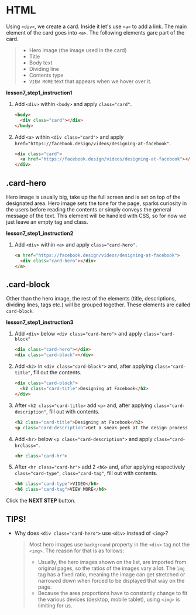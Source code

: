 # HTML
Using `<div>`, we create a card. Inside it let's use `<a>` to add a link. The main element of the card goes into `<a>`. The following elements gare part of the card. 
> - Hero image (the image used in the card)
> - Title
> - Body text
> - Dividing line
> - Contents type
> - `VIEW MORE` text that appears when we hover over it. 

**lesson7_step1_instruction1**
1. Add `<div>` within `<body>` and apply `class="card"`.
    ```html
    <body>
      <div class="card"></div>
    </body>
    ```
2. Add `<a>` within `<div class="card">` and apply `href="https://facebook.design/videos/designing-at-facebook"`.
    ```html
    <div class="card">
      <a href="https://facebook.design/videos/designing-at-facebook"></a>
    </div>
    ```



## .card-hero 
Hero image is usually big, take up the full screen and is set on top of the designated area. Hero image sets the tone for the page, sparks curiosity in the users before reading the contents or simply conveys the general message of the text. This element will be handled with CSS, so for now we just leave an empty tag and class. 

**lesson7_step1_instruction2**
1. Add `<div>` within `<a>` and apply `class="card-hero"`.
    ```html
    <a href="https://facebook.design/videos/designing-at-facebook">
      <div class="card-hero"></div>
    </a>
    ```



## .card-block
Other than the hero image, the rest of the elements (title, descriptions, dividing lines, tags etc.) will be grouped together. These elements are called `card-block`. 

**lesson7_step1_instruction3**
1. Add `<div>` below `<div class="card-hero">` and apply `class="card-block"`
    ```html
    <div class="card-hero"></div>
    <div class="card-block"></div> 
    ```

2. Add `<h2>` in `<div class="card-block">` and, after applying `class="card-title"`, fill out the contents.

    ```html
    <div class="card-block">
      <h2 class="card-title">Designing at Facebook</h2> 
    </div>  
    ```

3. After `<h2 class="card-title>` add `<p>` and, after applying `class="card-description"`, fill out with contents.
    ```html
    <h2 class="card-title">Designing at Facebook</h2> 
    <p class="card-description">Get a sneak peek at the design process at Facebook from product designers Cat Audi and George Kedenburg III.</p>       
    ```

4. Add `<hr>` below `<p class="card-description">` and apply `class="card-hrclass="`.
    ```html
    <hr class="card-hr">       
    ```

5. After `<hr class="card-hr">` add 2 `<h6>` and, after applying respectively `class="card-type"`, `class="card-tag"`, fill out with contents.
    ```html
    <h6 class="card-type">VIDEO</h6>
    <h6 class="card-tag">VIEW MORE</h6>
    ```


Click the **NEXT STEP** button.



## TIPS!

- Why does `<div class="card-hero">` use `<div>` instead of `<img>`?

  > Most hero images use `background` property in the `<div>` tag not the `<img>`. The reason for that is as follows: 
  >
  > - Usually, the hero images shown on the list, are imported from original pages, so the ratios of the images vary a lot. The `ìmg` tag has a fixed ratio, meaning the image can get stretched or narrowed down when forced to be displayed that way on the page. 
  > - Because the area proportions have to constantly change to fit the various devices (desktop, mobile tablet), using `<img>` is limiting for us. 


